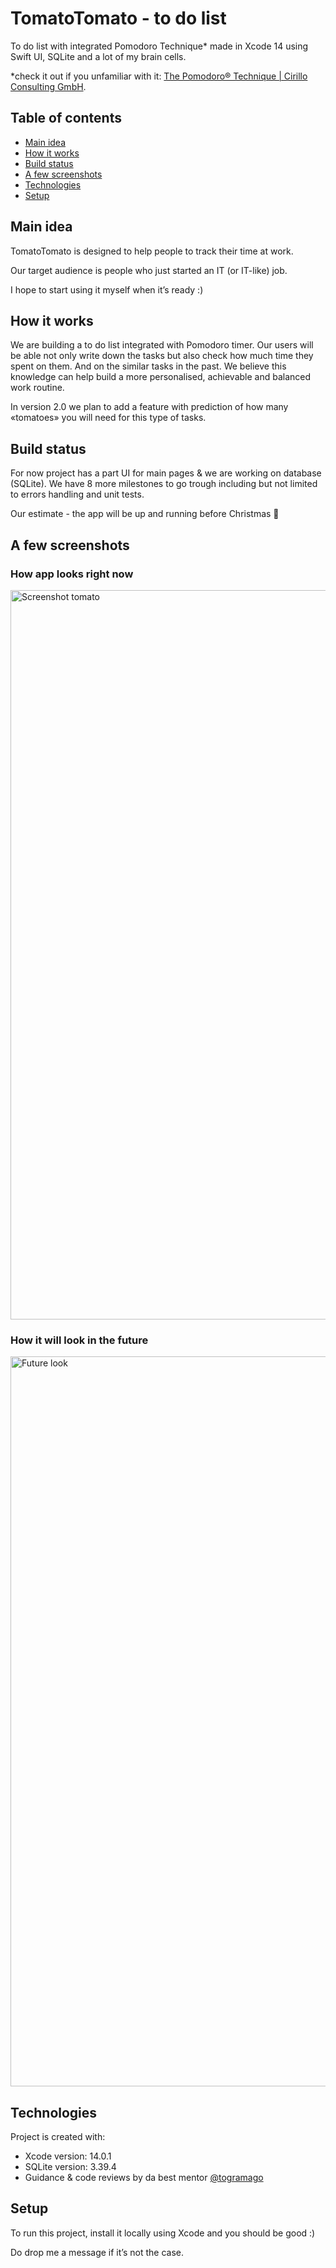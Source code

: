 # TomatoTomato - to do list

To do list with integrated Pomodoro Technique* made in Xcode 14 using Swift UI, SQLite and a lot of my brain cells.

 *check it out if you unfamiliar with it: [The Pomodoro® Technique | Cirillo Consulting GmbH](https://francescocirillo.com/products/the-pomodoro-technique).

## Table of contents

* [Main idea](#main-idea)
* [How it works](#how-it-works)
* [Build status](#build-status)
* [A few screenshots](#a-few-screenshots)
* [Technologies](#technologies)
* [Setup](#setup)

## Main idea
TomatoTomato is designed to help people to track their time at work.

Our target audience is people who just started an IT (or IT-like) job.

I hope to start using it myself when it’s ready :)

## How it works
We are building a to do list integrated with Pomodoro timer. Our users will be able not only write down the tasks but also check how much time they spent on them.  And on the similar tasks in the past. We believe this knowledge can help build a more personalised, achievable and balanced work routine.

In version 2.0 we plan to add a feature with prediction of how many «tomatoes» you will need for this type of tasks.

## Build status
For now project has a part UI for main pages & we are working on database (SQLite). We have 8 more milestones to go trough including but not limited to errors handling and unit tests.

Our estimate - the app will be up and running before Christmas 🎄

## A few screenshots
### How app looks right now

<img width="1167" alt="Screenshot tomato" src="https://user-images.githubusercontent.com/45575272/196437076-1665ee0b-9943-40c3-af22-dc87ea4b094c.png">

### How it will look in the future

<img width="1168" alt="Future look" src="https://user-images.githubusercontent.com/45575272/196436981-e4bcab01-d3c6-4706-a55e-a67cca5d9327.png">

## Technologies
Project is created with:
* Xcode version: 14.0.1
* SQLite version: 3.39.4
* Guidance & code reviews by da best mentor [@togramago](https://github.com/togramago)

## Setup
To run this project, install it locally using Xcode and you should
be good :)

Do drop me a message if it’s not the case.

